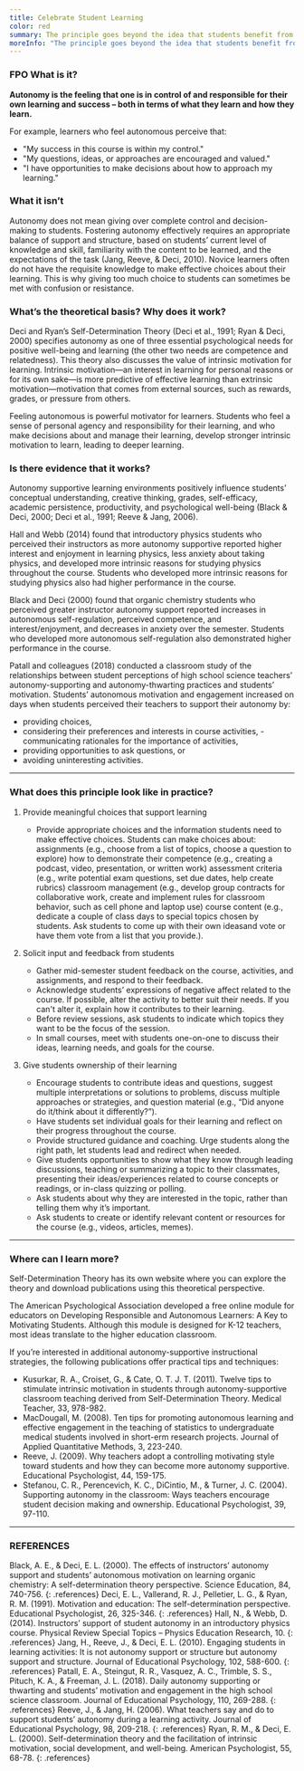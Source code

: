 ```yaml
---
title: Celebrate Student Learning
color: red
summary: The principle goes beyond the idea that students benefit from learning in groups, emphasizing that group learning is most effective…
moreInfo: "The principle goes beyond the idea that students benefit from learning in groups, emphasizing that group learning is most effective when these groups learn and function effectively as teams. Encouraging healthy team experiences means providing learning opportunities that support: 1) positive interdependence between group members; 2) the pursuit of shared group goals and individual learning goals; 3) ongoing feedback and communication related to their goals and work. Team-based learning experiences support students learning, self-esteem, positive attitudes toward learning, engagement, and persistence in STEM."
---
```

### FPO What is it?

**Autonomy is the feeling that one is in control of and responsible for their own learning and success – both in terms of what they learn and how they learn.**

For example, learners who feel autonomous perceive that:
 
   - "My success in this course is within my control."
   - "My questions, ideas, or approaches are encouraged and valued." 
   - "I have opportunities to make decisions about how to approach my learning."

### What it isn’t
Autonomy does not mean giving over complete control and decision-making to students. Fostering autonomy effectively requires an appropriate balance of support and structure, based on students’ current level of knowledge and skill, familiarity with the content to be learned, and the expectations of the task (Jang, Reeve, & Deci, 2010). Novice learners often do not have the requisite knowledge to make effective choices about their learning. This is why giving too much choice to students can sometimes be met with confusion or resistance.


### What’s the theoretical basis? Why does it work?
Deci and Ryan’s Self-Determination Theory (Deci et al., 1991; Ryan & Deci, 2000) specifies autonomy as one of three essential psychological needs for positive well-being and learning (the other two needs are competence and relatedness). This theory also discusses the value of intrinsic motivation for learning. Intrinsic motivation—an interest in learning for personal reasons or for its own sake—is more predictive of effective learning than extrinsic motivation—motivation that comes from external sources, such as rewards, grades, or pressure from others.

Feeling autonomous is powerful motivator for learners. Students who feel a sense of personal agency and responsibility for their learning, and who make decisions about and manage their learning, develop stronger intrinsic motivation to learn, leading to deeper learning.


### Is there evidence that it works?
Autonomy supportive learning environments positively influence students’ conceptual understanding, creative thinking, grades, self-efficacy, academic persistence, productivity, and psychological well-being (Black & Deci, 2000; Deci et al., 1991; Reeve & Jang, 2006).

Hall and Webb (2014) found that introductory physics students who perceived their instructors as more autonomy supportive reported higher interest and enjoyment in learning physics, less anxiety about taking physics, and developed more intrinsic reasons for studying physics throughout the course. Students who developed more intrinsic reasons for studying physics also had higher performance in the course.

Black and Deci (2000) found that organic chemistry students who perceived greater instructor autonomy support reported increases in autonomous self-regulation, perceived competence, and interest/enjoyment, and decreases in anxiety over the semester. Students who developed more autonomous self-regulation also demonstrated higher performance in the course.

Patall and colleagues (2018) conducted a classroom study of the relationships between student perceptions of high school science teachers’ autonomy-supporting and autonomy-thwarting practices and students’ motivation. Students’ autonomous motivation and engagement increased on days when students perceived their teachers to support their autonomy by:
- providing choices,
- considering their preferences and interests in course activities, - communicating rationales for the importance of activities,
- providing opportunities to ask questions, or
- avoiding uninteresting activities.


----


### What does this principle look like in practice?
1. Provide meaningful choices that support learning

    - Provide appropriate choices and the information students need to make effective choices. Students can make choices about:
        assignments (e.g., choose from a list of topics, choose a question to explore)
        how to demonstrate their competence (e.g., creating a podcast, video, presentation, or written work)
        assessment criteria (e.g., write potential exam questions, set due dates, help create rubrics)
        classroom management (e.g., develop group contracts for collaborative work, create and implement rules for classroom behavior, such as cell phone and laptop use)
        course content (e.g., dedicate a couple of class days to special topics chosen by students. Ask students to come up with their own ideasand vote or have them vote from a list that you provide.).


2. Solicit input and feedback from students

    - Gather mid-semester student feedback on the course, activities, and assignments, and respond to their feedback.
    - Acknowledge students’ expressions of negative affect related to the course. If possible, alter the activity to better suit their needs. If you can't alter it, explain how it contributes to their learning.
    - Before review sessions, ask students to indicate which topics they want to be the focus of the session.
    - In small courses, meet with students one-on-one to discuss their ideas, learning needs, and goals for the course.


3. Give students ownership of their learning

    - Encourage students to contribute ideas and questions, suggest multiple interpretations or solutions to problems, discuss multiple approaches or strategies, and question material (e.g., “Did anyone do it/think about it differently?”).
    - Have students set individual goals for their learning and reflect on their progress throughout the course.
    - Provide structured guidance and coaching. Urge students along the right path, let students lead and redirect when needed.
    - Give students opportunities to show what they know through leading discussions, teaching or summarizing a topic to their classmates, presenting their ideas/experiences related to course concepts or readings, or in-class quizzing or polling.
    - Ask students about why they are interested in the topic, rather than telling them why it’s important.
    - Ask students to create or identify relevant content or resources for the course (e.g., videos, articles, memes).


----


### Where can I learn more?

Self-Determination Theory has its own website where you can explore the theory and download publications using this theoretical perspective.

The American Psychological Association developed a free online module for educators on Developing Responsible and Autonomous Learners: A Key to Motivating Students. Although this module is designed for K-12 teachers, most ideas translate to the higher education classroom.

If you’re interested in additional autonomy-supportive instructional strategies, the following publications offer practical tips and techniques:

- Kusurkar, R. A., Croiset, G., & Cate, O. T. J. T. (2011). Twelve tips to stimulate intrinsic motivation in students through autonomy-supportive classroom teaching derived from Self-Determination Theory. Medical Teacher, 33, 978-982.
- MacDougall, M. (2008). Ten tips for promoting autonomous learning and effective engagement in the teaching of statistics to undergraduate medical students involved in short-erm research projects. Journal of Applied Quantitative Methods, 3, 223-240.
- Reeve, J. (2009). Why teachers adopt a controlling motivating style toward students and how they can become more autonomy supportive. Educational Psychologist, 44, 159-175.
- Stefanou, C. R., Perencevich, K. C., DiCintio, M., & Turner, J. C. (2004). Supporting autonomy in the classroom: Ways teachers encourage student decision making and ownership. Educational Psychologist, 39, 97-110.

----


### REFERENCES
Black, A. E., & Deci, E. L. (2000). The effects of instructors’ autonomy support and students’ autonomous motivation on learning organic chemistry: A self-determination theory perspective. Science Education, 84, 740-756.
{: .references}
Deci, E. L., Vallerand, R. J., Pelletier, L. G., & Ryan, R. M. (1991). Motivation and education: The self-determination perspective. Educational Psychologist, 26, 325-346.
{: .references}
Hall, N., & Webb, D. (2014). Instructors’ support of student autonomy in an introductory physics course. Physical Review Special Topics – Physics Education Research, 10.
{: .references}
Jang, H., Reeve, J., & Deci, E. L. (2010). Engaging students in learning activities: It is not autonomy support or structure but autonomy support and structure. Journal of Educational Psychology, 102, 588-600.
{: .references}
Patall, E. A., Steingut, R. R., Vasquez, A. C., Trimble, S. S., Pituch, K. A., & Freeman, J. L. (2018). Daily autonomy supporting or thwarting and students’ motivation and engagement in the high school science classroom. Journal of Educational Psychology, 110, 269-288.
{: .references}
Reeve, J., & Jang, H. (2006). What teachers say and do to support students’ autonomy during a learning activity. Journal of Educational Psychology, 98, 209-218.
{: .references}
Ryan, R. M., & Deci, E. L. (2000). Self-determination theory and the facilitation of intrinsic motivation, social development, and well-being. American Psychologist, 55, 68-78.
{: .references}